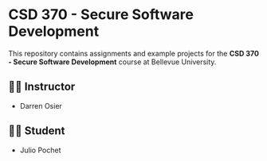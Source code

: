 # CSD 370 - Secure Software Development

This repository contains assignments and example projects for the **CSD 370 - Secure Software Development** course at Bellevue University.

## 👨‍🏫 Instructor

- Darren Osier

## 👨‍🎓 Student

- Julio Pochet
